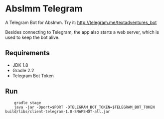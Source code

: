 AbsImm Telegram
===============

A Telegram Bot for AbsImm.
Try it: http://telegram.me/textadventures_bot

Besides connecting to Telegram, the app also starts a web server, which is used to keep the bot alive.


Requirements
------------

* JDK 1.8
* Gradle 2.2
* Telegram Bot Token


Run
---

        gradle stage
        java -jar -Dport=$PORT -DTELEGRAM_BOT_TOKEN=$TELEGRAM_BOT_TOKEN build/libs/client-telegram-1.0-SNAPSHOT-all.jar
